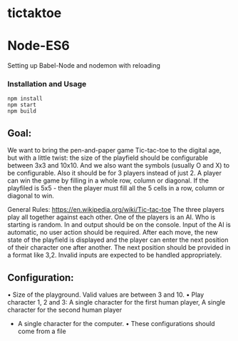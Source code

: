# tictaktoe

# Node-ES6

Setting up Babel-Node and nodemon with reloading

### Installation and Usage

```shell
npm install
npm start
npm build
```

## Goal:
We want to bring the pen-and-paper game Tic-tac-toe to the
digital age, but with a little twist: the size of the playfield
should be configurable between 3x3 and 10x10. And we also want
the symbols (usually O and X) to be configurable. Also it should
be for 3 players instead of just 2. A player can win the game by
filling in a whole row, column or diagonal. If the playfiled is
5x5 - then the player must fill all the 5 cells in a row, column
or diagonal to win.

General Rules: https://en.wikipedia.org/wiki/Tic-tac-toe
The three players play all together against each other. One of
the players is an AI. Who is starting is random. In and output
should be on the console. Input of the AI is automatic, no user
action should be required. After each move, the new state of the
playfield is displayed and the player can enter the next
position of their character one after another. The next position
should be provided in a format like 3,2. Invalid inputs are
expected to be handled appropriately.

## Configuration:
• Size of the playground. Valid values are between 3 and 10.
• Play character 1, 2 and 3: A single character for the first
human player, A single character for the second human player
- A single character for the computer.
• These configurations should come from a file